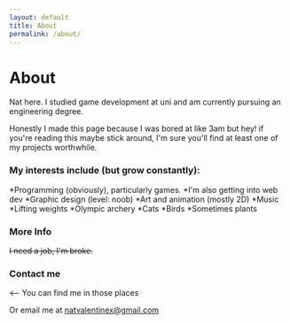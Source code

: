 ```yaml
---
layout: default
title: About
permalink: /about/
---
```


# About

Nat here. I studied game development at uni and am currently pursuing an engineering degree.

Honestly I made this page because I was bored at like 3am but hey! if you're reading this maybe stick around, I'm sure you'll find at least one of my projects worthwhile.

### My interests include (but grow constantly):

*Programming (obviously), particularly games.
*I'm also getting into web dev
*Graphic design (level: noob)
*Art and animation (mostly 2D)
*Music
*Lifting weights
*Olympic archery
*Cats
*Birds
*Sometimes plants

### More Info

~~I need a job, I'm broke.~~

### Contact me
<-- You can find me in those places

Or email me at [natvalentinex@gmail.com](mailto:natvalentinex@gmail.com)
